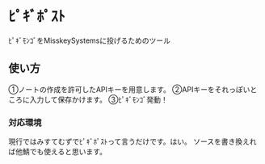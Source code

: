 # ﾋﾟｷﾞﾎﾟｽﾄ
ﾋﾟｷﾞﾓﾝｺﾞをMisskeySystemsに投げるためのツール

## 使い方
①ノートの作成を許可したAPIキーを用意します。
②APIキーをそれっぽいところに入力して保存かけます。
③ﾋﾟｷﾞﾓﾝｺﾞ発動！

### 対応環境
現行ではみすてむずでﾋﾟｷﾞﾎﾟｽﾄって言うだけです。はい。
ソースを書き換えれば他鯖でも使えると思います。
